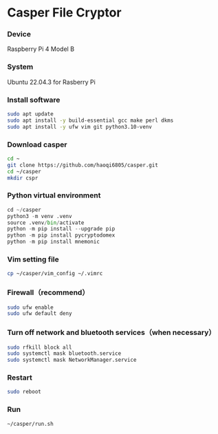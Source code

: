 # Casper File Cryptor
### Device
Raspberry Pi 4 Model B

### System
Ubuntu 22.04.3 for Rasberry Pi

### Install software
```bash
sudo apt update
sudo apt install -y build-essential gcc make perl dkms
sudo apt install -y ufw vim git python3.10-venv
```

### Download casper
```bash
cd ~
git clone https://github.com/haoqi6805/casper.git
cd ~/casper
mkdir cspr
```

### Python virtual environment
```python
cd ~/casper
python3 -m venv .venv  
source .venv/bin/activate  
python -m pip install --upgrade pip  
python -m pip install pycryptodomex  
python -m pip install mnemonic  
```

### Vim setting file
```bash
cp ~/casper/vim_config ~/.vimrc
```

### Firewall（recommend）
```bash
sudo ufw enable  
sudo ufw default deny
```

### Turn off network and bluetooth services（when necessary）
```bash
sudo rfkill block all
sudo systemctl mask bluetooth.service  
sudo systemctl mask NetworkManager.service
```

### Restart
```bash
sudo reboot
```

### Run
```bash
~/casper/run.sh
```
